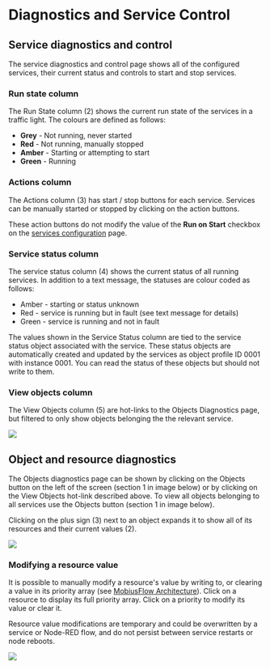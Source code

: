 # Diagnostics and Service Control

## Service diagnostics and control <a href="#nodediagnosticsandservicecontrol-servicediagnosticsandcontrol" id="nodediagnosticsandservicecontrol-servicediagnosticsandcontrol"></a>

The service diagnostics and control page shows all of the configured services, their current status and controls to start and stop services.

### Run state column <a href="#nodediagnosticsandservicecontrol-runstatecolumn" id="nodediagnosticsandservicecontrol-runstatecolumn"></a>

The Run State column (2) shows the current run state of the services in a traffic light. The colours are defined as follows:

* **Grey** - Not running, never started
* **Red** - Not running, manually stopped
* **Amber** - Starting or attempting to start
* **Green** - Running

### Actions column <a href="#nodediagnosticsandservicecontrol-actionscolumn" id="nodediagnosticsandservicecontrol-actionscolumn"></a>

The Actions column (3) has start / stop buttons for each service. Services can be manually started or stopped by clicking on the action buttons.

These action buttons do not modify the value of the **Run on Start** checkbox on the [services configuration](https://support.iaconnects.co.uk/hc/en-gb/articles/360025433491-Service-and-Object-Configuration) page.

### Service status column <a href="#nodediagnosticsandservicecontrol-servicestatuscolumn" id="nodediagnosticsandservicecontrol-servicestatuscolumn"></a>

The service status column (4) shows the current status of all running services. In addition to a text message, the statuses are colour coded as follows:

* Amber - starting or status unknown
* Red - service is running but in fault (see text message for details)
* Green - service is running and not in fault

The values shown in the Service Status column are tied to the service status object associated with the service. These status objects are automatically created and updated by the services as object profile ID 0001 with instance 0001. You can read the status of these objects but should not write to them.

### View objects column <a href="#nodediagnosticsandservicecontrol-viewobjectscolumn" id="nodediagnosticsandservicecontrol-viewobjectscolumn"></a>

The View Objects column (5) are hot-links to the Objects Diagnostics page, but filtered to only show objects belonging the the relevant service.

![](https://support.iaconnects.co.uk/hc/article\_attachments/360024020591/service\_diagnostics\_page.png)

## Object and resource diagnostics <a href="#nodediagnosticsandservicecontrol-objectandresourcediagnostics" id="nodediagnosticsandservicecontrol-objectandresourcediagnostics"></a>

The Objects diagnostics page can be shown by clicking on the Objects button on the left of the screen (section 1 in image below) or by clicking on the View Objects hot-link described above. To view all objects belonging to all services use the Objects button (section 1 in image below).

Clicking on the plus sign (3) next to an object expands it to show all of its resources and their current values (2).

![](https://support.iaconnects.co.uk/hc/article\_attachments/360023996872/objects\_diagnostics\_page.png)

### Modifying a resource value <a href="#nodediagnosticsandservicecontrol-modifyingaresourcevalue" id="nodediagnosticsandservicecontrol-modifyingaresourcevalue"></a>

It is possible to manually modify a resource's value by writing to, or clearing a value in its priority array (see [MobiusFlow Architecture](../mobiusflow/mobiusflow-architecture.md)). Click on a resource to display its full priority array. Click on a priority to modify its value or clear it.

Resource value modifications are temporary and could be overwritten by a service or Node-RED flow, and do not persist between service restarts or node reboots.

![](https://support.iaconnects.co.uk/hc/article\_attachments/360023996892/modify\_a\_resource.png)
